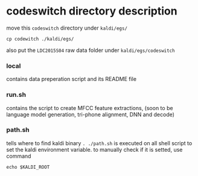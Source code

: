 # codeswitch directory description

move this `codeswitch` directory under `kaldi/egs/`
```
cp codewitch ./kaldi/egs/
```
also put the `LDC2015S04` raw data folder under `kaldi/egs/codeswitch` 


### local
contains data preperation script and its README file 

### run.sh
contains the script to create MFCC feature extractions, (soon to be language model generation, tri-phone alignment, DNN and decode)

### path.sh 
tells where to find kaldi binary `. ./path.sh` is executed on all shell script to set the kaldi environment variable. 
to manually check if it is setted, use command
```
echo $KALDI_ROOT
```


